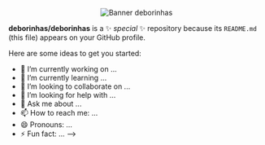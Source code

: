 <p align="center">
  <img src="[https://capsule-render.vercel.app/api?type=venom&height=300&color=FF91A4&text=deborinhas&textBg=false&fontColor=FFFFFF&section=header&reversal=false" alt="Banner deborinhas"](https://capsule-render.vercel.app/api?type=venom&height=300&color=FF91A4&text=deborinhas&textBg=false&fontColor=A8D5BA&section=header&reversal=false&animation=scaleIn)"/>
</p>
 
**deborinhas/deborinhas** is a ✨ _special_ ✨ repository because its `README.md` (this file) appears on your GitHub profile.

Here are some ideas to get you started:

- 🔭 I’m currently working on ...
- 🌱 I’m currently learning ...
- 👯 I’m looking to collaborate on ...
- 🤔 I’m looking for help with ...
- 💬 Ask me about ...
- 📫 How to reach me: ...
- 😄 Pronouns: ...
- ⚡ Fun fact: ...
-->
